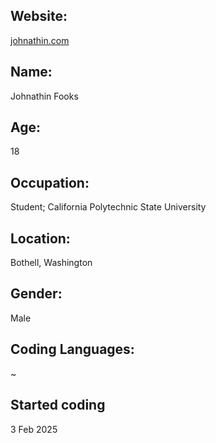 ## Website:
[johnathin.com](https://johnathin.com/)

## Name:
  Johnathin Fooks
  
## Age:
  18
  
## Occupation:
  Student; California Polytechnic State University
  
## Location:
  Bothell, Washington
  
## Gender:
  Male

## Coding Languages:
  ~
  
## Started coding
  3 Feb 2025
